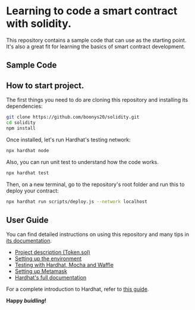 # Learning to code a smart contract with solidity. 

This repository contains a sample code that can use as the starting point. 
It's also a great fit for learning the basics of smart contract development.

## Sample Code


## How to start project.

The first things you need to do are cloning this repository and installing its
dependencies:

```sh
git clone https://github.com/boonys20/solidity.git
cd solidity
npm install
```

Once installed, let's run Hardhat's testing network:

```sh
npx hardhat node
```

Also, you can run unit test to understand how the code works.

```sh
npx hardhat test
```

Then, on a new terminal, go to the repository's root folder and run this to
deploy your contract:

```sh
npx hardhat run scripts/deploy.js --network localhost
```

## User Guide

You can find detailed instructions on using this repository and many tips in [its documentation](https://hardhat.org/tutorial).
- [Project description (Token.sol)](https://hardhat.org/tutorial/4-contracts/)
- [Setting up the environment](https://hardhat.org/tutorial/1-setup/)
- [Testing with Hardhat, Mocha and Waffle](https://hardhat.org/tutorial/5-test/)
- [Setting up Metamask](https://hardhat.org/tutorial/8-frontend/#setting-up-metamask)
- [Hardhat's full documentation](https://hardhat.org/getting-started/)

For a complete introduction to Hardhat, refer to [this guide](https://hardhat.org/getting-started/#overview).

**Happy _buidling_!**

